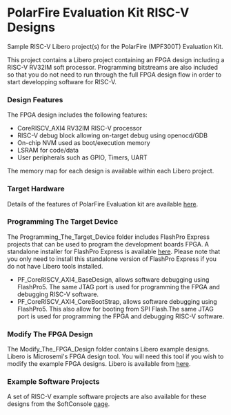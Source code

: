 # PolarFire Evaluation Kit RISC-V Designs
Sample RISC-V Libero project(s) for the PolarFire (MPF300T) Evaluation Kit.

This project contains a Libero project containing an FPGA design including a RISC-V RV32IM soft processor. Programming bitstreams are also included so that you do not need to run through the full FPGA design flow in order to start developping software for RISC-V.

### Design Features
The FPGA design includes the following features:
* CoreRISCV_AXI4 RV32IM RISC-V processor
* RISC-V debug block allowing on-target debug using openocd/GDB
* On-chip NVM used as boot/execution memory
* LSRAM for code/data
* User peripherals such as GPIO, Timers, UART

The memory map for each design is available within each Libero project.

### Target Hardware
Details of the features of PolarFire Evaluation kit are available [here](https://www.microsemi.com/products/fpga-soc/design-resources/dev-kits/polarfire/polarfire-eval-kit).

### Programming The Target Device
The Programming_The_Target_Device folder includes FlashPro Express projects that can be used to program the development boards FPGA. A standalone installer for FlashPro Express is available [here](http://www.microsemi.com/products/fpga-soc/design-resources/programming/flashpro#software). Please note that you only need to install this standalone version of FlashPro Express if you do not have Libero tools installed.

* PF_CoreRISCV_AXI4_BaseDesign, allows software debugging using FlashPro5. The same JTAG port is used for programming the FPGA and debugging RISC-V software.
* PF_CoreRISCV_AXI4_CoreBootStrap, allows software debugging using FlashPro5. This also allow for booting from SPI Flash.The same JTAG port is used for programming the FPGA and debugging RISC-V software.

### Modify The FPGA Design 
The Modify_The_FPGA_Design folder contains Libero example designs. Libero is Microsemi's FPGA design tool. You will need this tool if you wish to modify the example FPGA designs. Libero is available from [here](https://www.microsemi.com/products/fpga-soc/design-resources/design-software/libero-soc#downloads).

### Example Software Projects
A set of RISC-V example software projects are also available for these designs from the SoftConsole [page](https://github.com/RISCV-on-Microsemi-FPGA/SoftConsole).
